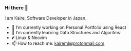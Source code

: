 ### Hi there 👋

I am Kaire, Software Developer in Japan.

- 🔭 I’m currently working on Personal Portfolio using React
- 🌱 I’m currently learning Data Structures and Algoritms
- 💕 Linux & Neovim
- 📫 How to reach me: kaireml@protonmail.com

